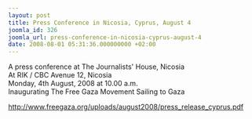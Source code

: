 ```yaml
---
layout: post
title: Press Conference in Nicosia, Cyprus, August 4
joomla_id: 326
joomla_url: press-conference-in-nicosia-cyprus-august-4
date: 2008-08-01 05:31:36.000000000 +02:00
---
```

<p>A press conference at The Journalists' House, Nicosia<br />At RIK / CBC Avenue 12, Nicosia<br />Monday, 4th August, 2008 at 10.00 a.m.<br />Inaugurating The Free Gaza Movement Sailing to Gaza</p><p><a href="http://www.freegaza.org/uploads/august2008/press_release_cyprus.pdf">http://www.freegaza.org/uploads/august2008/press_release_cyprus.pdf</a></p>
